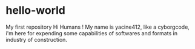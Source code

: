 # hello-world
My first repository 
Hi Humans !
My name is yacine412, like a cyborgcode, i'm here for expending some capabilities of softwares and formats in industry of construction.
